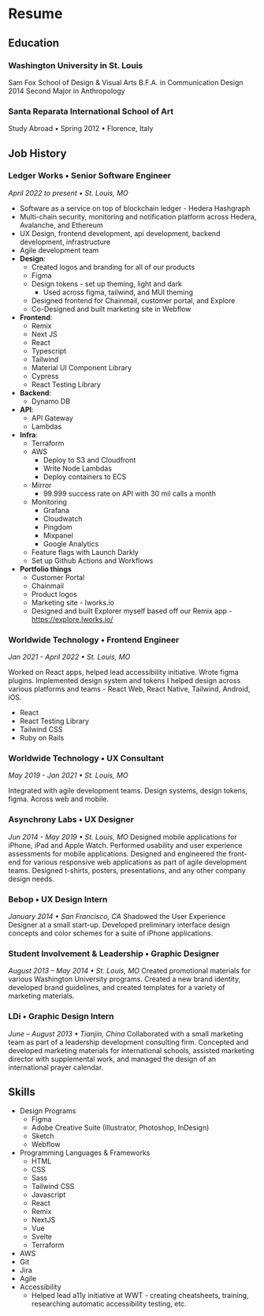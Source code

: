 # Resume

## Education

### Washington University in St. Louis

Sam Fox School of Design & Visual Arts
B.F.A. in Communication Design 2014
Second Major in Anthropology

### Santa Reparata International School of Art

Study Abroad • Spring 2012 • Florence, Italy

## Job History

### Ledger Works • Senior Software Engineer

_April 2022 to present • St. Louis, MO_

- Software as a service on top of blockchain ledger - Hedera Hashgraph
- Multi-chain security, monitoring and notification platform across Hedera, Avalanche, and Ethereum
- UX Design, frontend development, api development, backend development, infrastructure
- Agile development team
- **Design**:
  - Created logos and branding for all of our products
  - Figma
  - Design tokens - set up theming, light and dark
    - Used across figma, tailwind, and MUI theming
  - Designed frontend for Chainmail, customer portal, and Explore
  - Co-Designed and built marketing site in Webflow
- **Frontend**:
  - Remix
  - Next JS
  - React
  - Typescript
  - Tailwind
  - Material UI Component Library
  - Cypress
  - React Testing Library
- **Backend**:
  - Dynamo DB
- **API**:
  - API Gateway
  - Lambdas
- **Infra**:
  - Terraform
  - AWS
    - Deploy to S3 and Cloudfront
    - Write Node Lambdas
    - Deploy containers to ECS
  - Mirror
    - 99.999 success rate on API with 30 mil calls a month
  - Monitoring
    - Grafana
    - Cloudwatch
    - Pingdom
    - Mixpanel
    - Google Analytics
  - Feature flags with Launch Darkly
  - Set up Github Actions and Workflows
- **Portfolio things**
  - Customer Portal
  - Chainmail
  - Product logos
  - Marketing site - lworks.io
  - Designed and built Explorer myself based off our Remix app - https://explore.lworks.io/

### Worldwide Technology • Frontend Engineer

_Jan 2021 - April 2022 • St. Louis, MO_

Worked on React apps, helped lead accessibility initiative. Wrote figma plugins. Implemented design system and tokens I helped design across various platforms and teams - React Web, React Native, Tailwind, Android, iOS.

- React
- React Testing Library
- Tailwind CSS
- Ruby on Rails

### Worldwide Technology • UX Consultant

_May 2019 - Jan 2021 • St. Louis, MO_

Integrated with agile development teams. Design systems, design tokens, figma. Across web and mobile.

### Asynchrony Labs • UX Designer

_Jun 2014 - May 2019 • St. Louis, MO_
Designed mobile applications for iPhone, iPad and Apple Watch. Performed usability and user experience assessments for mobile applications. Designed and engineered the front-end for various responsive web applications as part of agile development teams. Designed t-shirts, posters, presentations, and any other company design needs.

### Bebop • UX Design Intern

_January 2014 • San Francisco, CA_
Shadowed the User Experience Designer at a small start-up. Developed preliminary interface design concepts and color schemes for a suite of iPhone applications.

### Student Involvement & Leadership • Graphic Designer

_August 2013 – May 2014 • St. Louis, MO_
Created promotional materials for various Washington University programs. Created a new brand identity, developed brand guidelines, and created templates for a variety of marketing materials.

### LDi • Graphic Design Intern

_June – August 2013 • Tianjin, China_
Collaborated with a small marketing team as part of a leadership development consulting firm. Concepted and developed marketing materials for international schools, assisted marketing director with supplemental work, and managed the design of an international prayer calendar.

## Skills

- Design Programs
  - Figma
  - Adobe Creative Suite (Illustrator, Photoshop, InDesign)
  - Sketch
  - Webflow
- Programming Languages & Frameworks
  - HTML
  - CSS
  - Sass
  - Tailwind CSS
  - Javascript
  - React
  - Remix
  - NextJS
  - Vue
  - Svelte
  - Terraform
- AWS
- Git
- Jira
- Agile
- Accessibility
  - Helped lead a11y initiative at WWT - creating cheatsheets, training, researching automatic accessibility testing, etc.
